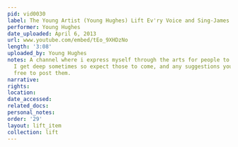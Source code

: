 ```yaml
---
pid: vid0030
label: The Young Artist (Young Hughes) Lift Ev'ry Voice and Sing-James Weldon Johnson
performer: Young Hughes
date_uploaded: April 6, 2013
url: www.youtube.com/embed/tEo_9XHDzNo
length: '3:08'
uploaded_by: Young Hughes
notes: A channel where i express myself through the arts for people to enjoy and listen.
  I get deep sometimes so expect those to come, and any suggestions you have, feel
  free to post them.
narrative: 
rights: 
location: 
date_accessed: 
related_docs: 
personal_notes: 
order: '29'
layout: lift_item
collection: lift
---
```

